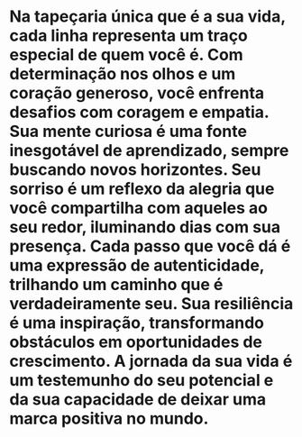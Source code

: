 # Na tapeçaria única que é a sua vida, cada linha representa um traço especial de quem você é. Com determinação nos olhos e um coração generoso, você enfrenta desafios com coragem e empatia. Sua mente curiosa é uma fonte inesgotável de aprendizado, sempre buscando novos horizontes. Seu sorriso é um reflexo da alegria que você compartilha com aqueles ao seu redor, iluminando dias com sua presença. Cada passo que você dá é uma expressão de autenticidade, trilhando um caminho que é verdadeiramente seu. Sua resiliência é uma inspiração, transformando obstáculos em oportunidades de crescimento. A jornada da sua vida é um testemunho do seu potencial e da sua capacidade de deixar uma marca positiva no mundo.
